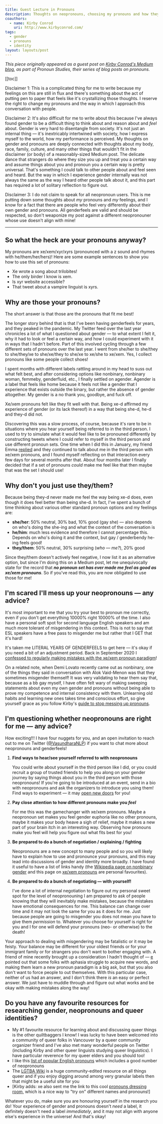 ```yaml
---
title: Guest Lecture in Pronouns
description: Thoughts on neopronouns, choosing my pronouns and how they interact with my genderfeels, as seen on Kirby Conrod's Medium blog.
coauthors:
  - name: Kirby Conrod
    uri: http://www.kirbyconrod.com/
tags:
  - gender
  - pronouns
  - identity
layout: layouts/post
---
```


_This piece originally appeared as a guest post on [Kirby Conrod's Medium blog](https://kconrod.medium.com/guest-lecture-in-pronouns-vasundhara-1c61d3023e0c), as part of Pronoun Studies, their series of blog posts on pronouns._

[[toc]]

Disclaimer 1: This is a complicated thing for me to write because my feelings on this are still in flux and there's something about the act of putting pen to paper that feels like it's crystallizing those thoughts. I reserve the right to change my pronouns and the way in which I approach this conversation with people.

Disclaimer 2: It's also difficult for me to write about this because I've always found gender to be a difficult thing to think about and reason about and _feel_ about. Gender is very hard to disentangle from society. It's not just an internal thing — it's inextricably intertwined with society, how I express myself to the world, how my performance is perceived. My thoughts on gender and pronouns are deeply connected with thoughts about my body, race, family, culture, and many other things that wouldn't fit in the disclaimer (or body) of a reasonably-sized Medium post. The delicate dance that strangers do where they size you up and treat you a certain way and assume things about you and pronoun you a certain way is pretty universal. That's something I could talk to other people about and feel seen and heard. But the way in which I experience gender internally was not always the same as the way I heard other people talk about it, and this part has required a lot of solitary reflection to figure out.

Disclaimer 3: I do not claim to speak for all neopronoun users. This is me putting down some thoughts about _my_ pronouns and _my_ feelings, and I know for a fact that there are people who feel very differently about their own gender and pronouns. All genderfeels are valid and should be respected, so don't weaponize my post against a different neopronouner whose use doesn't align with mine!

---

## So what the heck are your pronouns anyway?

My pronouns are xe/xem/xyr/xyrs (pronounced with a z sound and rhymes with he/them/her/hers)! Here are some example sentences to show you how to use this set of pronouns:

- Xe wrote a song about trilobites!
- The only birder I know is xem.
- Is xyr website accessible?
- That tweet about a vampire linguist is xyrs.

## Why are those your pronouns?

The short answer is that those are the pronouns that fit me best!

The longer story behind that is that I've been having genderfeels for years, and they peaked in the pandemic. My Twitter feed over the last year chronicles a lot of what I questioned about gender — to what extent I felt it, why it had to look or feel a certain way, and how I could experiment with it in ways that I hadn't before. Part of this involved cycling through a few different sets of pronouns over the last year. I went from she/her to she/they to she/they/xe to she/xe/they to she/xe to xe/she to xe/xem. Yes, I collect pronouns like some people collect shoes!

I spent months with different labels rattling around in my head to suss out what felt best, and after considering options like nonbinary, nonbinary woman, femmeby, genderfluid, etc., I finally settled on agender. Agender is a label that feels like home because it feels not like a gender that I experience that exists outside the binary, but rather the absence of gender altogether. My gender is a no thank you, goodbye, and fuck off.

Xe/xem pronouns felt like they fit well with that. Being xe-d affirmed my experience of gender (or its lack thereof) in a way that being she-d, he-d and they-d did not.

Discovering this was a slow process, of course, because it's rare to be in situations where you hear yourself being referred to in the third person. I used to try to simulate what it would feel like to be pronouned differently by constructing tweets where I could refer to myself in the third person and use different pronoun sets. One time when I did this in January, my friend Emma [replied](https://twitter.com/EmmaSManning/status/1346824357570617345) and they continued to talk about me in the third person with xe/xem pronouns, and I found myself reflecting on that interaction every few days for several months after that. About four months later I finally decided that if a set of pronouns _could_ make me feel like that then maybe that was the set I should use!

## Why don't you just use they/them?

Because being they-d never made me feel the way being xe-d does, even though it does feel better than being she-d. In fact, I've spent a bunch of time thinking about various other standard pronoun options and my feelings are:

- **she/her**: 50% neutral, 30% bad, 10% good (gay she) — also depends on who's doing the she-ing and what the context of the conversation is
- **he/him**: much less evidence and therefore I cannot percentage this. Depends on who's doing it and the context, but gay / genderbendy he-ing feels good!
- **they/them**: 50% neutral, 30% surprising (_who — me?_), 20% good

Since they/them doesn't actively feel negative, I now list it as an alternative option, but since I'm doing this on a Medium post, let me unequivocally state for the record that **_no pronoun set has ever made me feel as good as xe/xem pronouns_**. So if you've read this, you are now obligated to use those for me!

## I'm scared I'll mess up your neopronouns — any advice?

It's most important to me that you try your best to pronoun me correctly, even if you don't get everything 10000% right 10000% of the time. I also have a personal soft spot for second language English speakers and am much more tolerant of misgendering in this context. This is not to say that ESL speakers have a free pass to misgender me but rather that I GET that it's hard!

It's taken me LITERAL YEARS OF GENDERFEELS to get here — it's okay if you need a bit of an adjustment period. Back in September 2020 I [confessed to regularly making mistakes with the xe/xem pronoun paradigm](https://twitter.com/VasundharaNLP/status/1319109805215109120)!

On a related note, when Demi Lovato recently came out as nonbinary, one of the things they said in conversation with Alok Vaid-Menon was that they sometimes misgender themself! It was very validating to hear them say that, because as a bb gay myself, I have often felt wary of making sweeping statements about even my own gender and pronouns without being able to prove my competence and internal consistency with them. Unlearning old habits and learning new ones takes time and conscious effort, so give yourself grace as you follow Kirby's [guide to stop messing up pronouns](https://kconrod.medium.com/pronouns-102-how-to-stop-messing-up-pronouns-9bd66911118).

## I'm questioning whether neopronouns are right for me — any advice?

How exciting!!! I have four nuggets for you, and an open invitation to reach out to me on Twitter ([@VasundharaNLP](https://twitter.com/VasundharaNLP)) if you want to chat more about neopronouns and genderfeels!

1. **Find ways to hear/see yourself referred to with neopronouns**

   You could write about yourself in the third person like I did, or you could recruit a group of trusted friends to help you along on your gender journey by saying things about you in the third person with those neopronouns! If you're going to be introduced at an event, send in a bio with neopronouns and ask the organizers to introduce you using them! Find ways to experiment — it may [open new doors](https://www.youtube.com/watch?v=LMrGz1scSN8) for you!

2. **Pay close attention to how different pronouns make you _feel_**

   For me this was the gamechanger with xe/xem pronouns. Maybe a neopronoun set makes you feel gender euphoria like no other pronouns, maybe it makes your body heave a sigh of relief, maybe it makes a new part of your brain itch in an interesting way. Observing how pronouns make you feel will help you figure out what fits best for you!

3. **Be prepared to do a bunch of negotiation / explaining / fighting**

   Neopronouns are a new concept to many people and so you will likely have to explain how to use and pronounce your pronouns, and this may lead into discussions of gender and identity more broadly. I have found it useful to have a list of links handy (the [Wikipedia page on nonbinary gender](https://en.wikipedia.org/wiki/Non-binary_gender) and this page on [xe/xem pronouns](https://pronoun.is/xe/) are personal favourites).

4. **Be prepared to do a bunch of negotiating — with yourself!**

   I've done a lot of internal negotiation to figure out my personal sweet spot for the level of neopronouning I am prepared to ask of people knowing that they will inevitably make mistakes, because the mistakes have emotional consequences for me. This balance can change over time and it may not look the same for you as it does for me. Just because people are going to misgender you does not mean you have to give them _permission_ to. Whatever you choose for yourself is right for you and I for one will defend your pronouns (neo- or otherwise) to the death!

Your approach to dealing with misgendering may be fatalistic or it may be feisty. Your balance may be different for your oldest friends or for your immigrant family or for strangers you don't want to bother engaging with. A friend of mine recently brought up a consideration I hadn't thought of — [e](https://pronoun.is/e/) pointed out that some folks with aphasia struggle to acquire new words, and making them learn a new pronoun paradigm is a big ask, but that you also don't want to force people to out themselves. With this particular case, neither of us had an answer, and I don't think there _is_ an easy or perfect answer. We just have to muddle through and figure out what works and be okay with making mistakes along the way!

## Do you have any favourite resources for researching gender, neopronouns and queer identities?

- My #1 favourite resource for learning about and discussing queer things is the other quiltbaggers I know! I was lucky to have been welcomed into a community of queer folks in Vancouver by a queer community organizer friend and I've also met many wonderful people on Twitter (including Kirby and other queer linguists studying queer linguistics). I have particular reverence for my queer elders and you should too!
- I like this [list of popular English pronouns](https://pronoun.is/all-pronouns) which includes a good number of neopronouns
- The [LGTBA Wiki](https://lgbta.wikia.org/wiki/LGBTA_Wiki) is a huge community-edited resource on all things queer and if you enjoy digging around among very granular labels then that might be a useful site for you
- \[Kirby adds: xe also sent me the link to this cool [pronouns dressing room](http://www.pronouns.failedslacker.com/), which is a nice way to "try on" different names and pronouns!\]

Whatever you do, make sure you are honouring yourself in the research you do! Your experience of gender and pronouns doesn't _need_ a label, it definitely doesn't need a label _immediately_, and it may not align with anyone else's experience in the universe! And that's okay!
